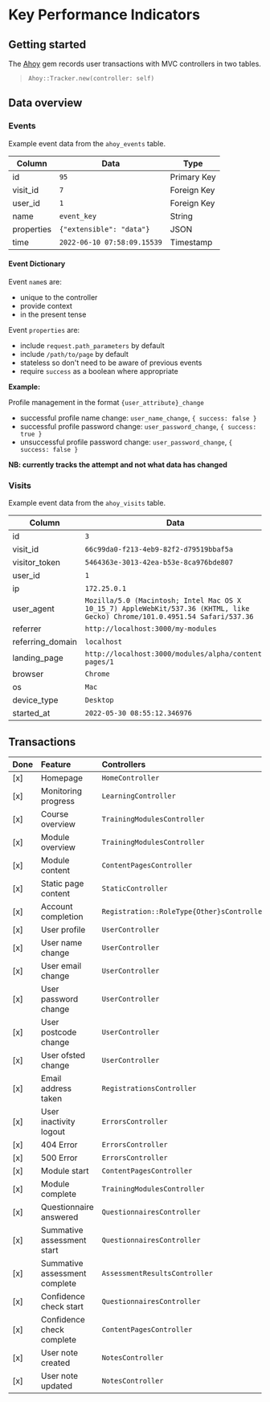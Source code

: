 # Key Performance Indicators

## Getting started

The [Ahoy](https://github.com/ankane/ahoy) gem records user transactions with MVC controllers in two tables.

> `Ahoy::Tracker.new(controller: self)`

## Data overview

### Events

Example event data from the `ahoy_events` table.

| Column     | Data                        | Type        |
| ---        | ---                         | ---         |
| id         | `95`                        | Primary Key |
| visit_id   | `7`                         | Foreign Key |
| user_id    | `1`                         | Foreign Key |
| name       | `event_key`                 | String      |
| properties | `{"extensible": "data"}`    | JSON        |
| time       | `2022-06-10 07:58:09.15539` | Timestamp   |


#### Event Dictionary

Event `name`s are:

- unique to the controller
- provide context
- in the present tense

Event `properties` are:

- include `request.path_parameters` by default
- include `/path/to/page` by default
- stateless so don't need to be aware of previous events
- require `success` as a boolean where appropriate

**Example:**

Profile management in the format `{user_attribute}_change`

- successful profile name change: `user_name_change`, `{ success: false }`
- successful profile password change: `user_password_change`, `{ success: true }`
- unsuccessful profile password change: `user_password_change`, `{ success: false }`

**NB: currently tracks the attempt and not what data has changed**

### Visits

Example event data from the `ahoy_visits` table.

| Column           | Data                                                                                                                        |
| ---              | ---                                                                                                                         |
| id               | `3`                                                                                                                         |
| visit_id         | `66c99da0-f213-4eb9-82f2-d79519bbaf5a`                                                                                      |
| visitor_token    | `5464363e-3013-42ea-b53e-8ca976bde807`                                                                                      |
| user_id          | `1`                                                                                                                         |
| ip               | `172.25.0.1`                                                                                                                |
| user_agent       | `Mozilla/5.0 (Macintosh; Intel Mac OS X 10_15_7) AppleWebKit/537.36 (KHTML, like Gecko) Chrome/101.0.4951.54 Safari/537.36` |
| referrer         | `http://localhost:3000/my-modules`                                                                                         |
| referring_domain | `localhost`                                                                                                                 |
| landing_page     | `http://localhost:3000/modules/alpha/content-pages/1`                                                                       |
| browser          | `Chrome`                                                                                                                    |
| os               | `Mac`                                                                                                                       |
| device_type      | `Desktop`                                                                                                                   |
| started_at       | `2022-05-30 08:55:12.346976`                                                                                                |



## Transactions


| Done | Feature                       | Controllers                                | Key                             | Path                                         |
| :--- | :---                          | :---                                       | :---                            | :---                                         |
| [x]  | Homepage                      | `HomeController`                           | `home_page`                     | `/`                                          |
| [x]  | Monitoring progress           | `LearningController`                       | `learning_page`                 | `/my-modules`                                |
| [x]  | Course overview               | `TrainingModulesController`                | `course_overview_page`          | `/modules`                                   |
| [x]  | Module overview               | `TrainingModulesController`                | `module_overview_page`          | `/modules/{alpha}`                           |
| [x]  | Module content                | `ContentPagesController`                   | `module_content_page`           | `/modules/{alpha}/content-pages/{1}`         |
| [x]  | Static page content           | `StaticController`                         | `static_page`                   | `/example-page`                              |
| [x]  | Account completion            | `Registration::RoleType{Other}sController` | `user_registration`             | `/registration/role-type`                    |
| [x]  | User profile                  | `UserController`                           | `profile_page`                  | `/my-account`                                |
| [x]  | User name change              | `UserController`                           | `user_name_change`              | `/my-account/update-name`                    |
| [x]  | User email change             | `UserController`                           | `user_email_change`             | `/my-account/update-email`                   |
| [x]  | User password change          | `UserController`                           | `user_password_change`          | `/my-account/update-password`                |
| [x]  | User postcode change          | `UserController`                           | `user_postcode_change`          | `/my-account/update-postcode`                |
| [x]  | User ofsted change            | `UserController`                           | `user_ofsted_change`            | `/my-account/update-ofsted-number`           |
| [x]  | Email address taken           | `RegistrationsController`                  | `email_address_taken`           | `/users/sign-up`                             |
| [x]  | User inactivity logout        | `ErrorsController`                         | `error_page`                    | `/timeout`                                   |
| [x]  | 404 Error                     | `ErrorsController`                         | `error_page`                    | `/404`                                       |
| [x]  | 500 Error                     | `ErrorsController`                         | `error_page`                    | `/500`                                       |
| [x]  | Module start                  | `ContentPagesController`                   | `module_start`                  | `/modules/{alpha}/content-pages/{intro}`     |
| [x]  | Module complete               | `TrainingModulesController`                | `module_complete`               | `/modules/{alpha}/certificate`               |
| [x]  | Questionnaire answered        | `QuestionnairesController`                 | `questionnaire_answer`          | `/modules/{alpha}/questionnaires/{path}`     |
| [x]  | Summative assessment start    | `QuestionnairesController`                 | `summative_assessment_start`    | `/modules/{alpha}/questionnaires/{path}`     |
| [x]  | Summative assessment complete | `AssessmentResultsController`              | `summative_assessment_complete` | `/modules/{alpha}/assessment-results/{path}` |
| [x]  | Confidence check start        | `QuestionnairesController`                 | `confidence_check_start`        | `/modules/{alpha}/questionnaires/{path}`     |
| [x]  | Confidence check complete     | `ContentPagesController`                   | `confidence_check_complete`     | `/modules/{alpha}/questionnaires/{path}`     |
| [x]  | User note created             | `NotesController`                          | `user_note_created`             | `/my-account/learning-log`                   |
| [x]  | User note updated             | `NotesController`                          | `user_note_updated`             | `/my-account/learning-log`                   |
